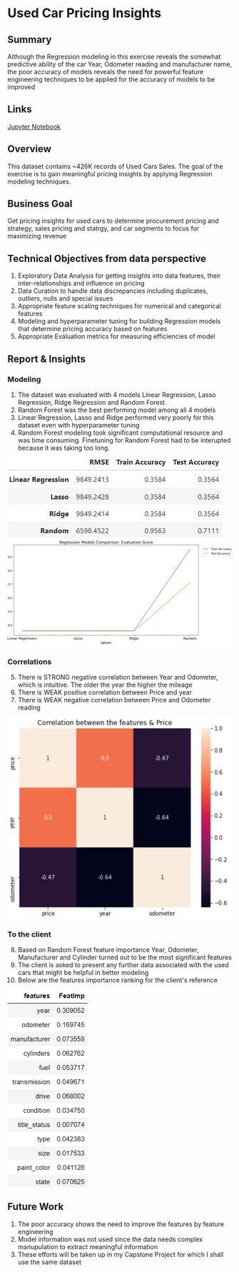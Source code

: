 # Used Car Pricing Insights

## Summary
Although the Regression modeling in this exercise reveals the somewhat predictive ability of the car Year, Odometer reading and manufacturer name, the poor accuracy of models reveals the need for powerful feature engineering techniques to be applied for the accuracy of models to be improved

## Links
[Jupyter Notebook](https://github.com/7ksravan/BerkAI/blob/main/BerkAI_UsedCars_Pricing_Insights.ipynb)

## Overview
This dataset contains ~426K records of Used Cars Sales. The goal of the exercise is to gain meaningful pricing insights by applying Regression modeling techniques.

## Business Goal
Get pricing insights for used cars to determine procurement pricing and strategy, sales pricing and statrgy, and car segments to focus for maximizing revenue

## Technical Objectives from data perspective
1. Exploratory Data Analysis for getting insights into data features, their inter-relationships and influence on pricing
2. Data Curation to handle data discrepancies including duplicates, outliers, nulls and special issues
3. Appropriate feature scaling techniques for numerical and categorical features
4. Modeling and hyperparameter tuning for building Regression models that determine pricing accuracy based on features
5. Appropriate Evaluation metrics for measuring efficiencies of model

## Report & Insights

### Modeling
1. The dataset was evaluated with 4 models Linear Regression, Lasso Regression, Ridge Regression and Random Forest.
2. Random Forest was the best performing model among all 4 models
3. Linear Regression, Lasso and Ridge performed very poorly for this dataset even with hyperparameter tuning
4. Random Forest modeling took significant computational resource and was time consuming. Finetuning for Random Forest had to be interupted because it was taking too long.

![image](https://github.com/7ksravan/BerkAI/blob/main/images/11eval.png)
![image](https://github.com/7ksravan/BerkAI/blob/main/images/11score.png)
   
### Correlations
5. There is STRONG negative correlation between Year and Odometer, which is intuitive. The older the year the higher the mileage
6. There is WEAK positive correlation between Price and year
7. There is WEAK negative correlation between Price and Odometer reading

![image](https://github.com/7ksravan/BerkAI/blob/main/images/11corr.png)
   
### To the client
8. Based on Random Forest feature importance Year, Odometer, Manufacturer and Cylinder turned out to be the most significant features
9. The client is asked to present any further data associated with the used cars that might be helpful in better modeling
10. Below are the features importance ranking for the client's reference

![image](https://github.com/7ksravan/BerkAI/blob/main/images/11featimp.png)

## Future Work
1. The poor accuracy shows the need to improve the features by feature engineering
2. Model information was not used since the data needs complex manupulation to extract meaningful information
3. These efforts will be taken up in my Capstone Project for which I shall use the same dataset

